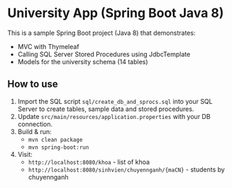 # University App (Spring Boot Java 8)

This is a sample Spring Boot project (Java 8) that demonstrates:
- MVC with Thymeleaf
- Calling SQL Server Stored Procedures using JdbcTemplate
- Models for the university schema (14 tables)

## How to use

1. Import the SQL script `sql/create_db_and_sprocs.sql` into your SQL Server to create tables, sample data and stored procedures.
2. Update `src/main/resources/application.properties` with your DB connection.
3. Build & run:
   - `mvn clean package`
   - `mvn spring-boot:run`
4. Visit:
   - `http://localhost:8080/khoa` - list of khoa
   - `http://localhost:8080/sinhvien/chuyennganh/{maCN}` - students by chuyennganh

